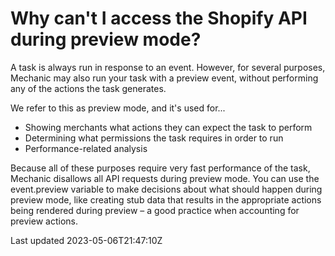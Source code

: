 # Why can't I access the Shopify API during preview mode?

A task is always run in response to an event. However, for several purposes, Mechanic may also run your task with a preview event, without performing any of the actions the task generates.

We refer to this as preview mode, and it's used for...

- Showing merchants what actions they can expect the task to perform
- Determining what permissions the task requires in order to run
- Performance-related analysis

Because all of these purposes require very fast performance of the task, Mechanic disallows all API requests during preview mode. You can use the event.preview variable to make decisions about what should happen during preview mode, like creating stub data that results in the appropriate actions being rendered during preview – a good practice when accounting for preview actions.

Last updated 2023-05-06T21:47:10Z